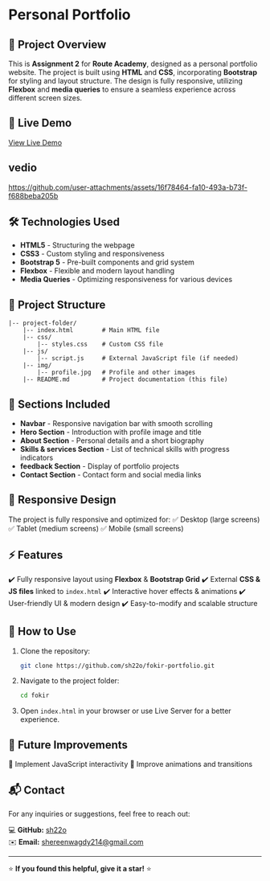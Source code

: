 # Personal Portfolio 
## 📌 Project Overview
This is **Assignment 2** for **Route Academy**, designed as a personal portfolio website. The project is built using **HTML** and **CSS**, incorporating **Bootstrap** for styling and layout structure. The design is fully responsive, utilizing **Flexbox** and **media queries** to ensure a seamless experience across different screen sizes.

## 🚀 Live Demo
[View Live Demo](https://rare-front.surge.sh/)  

## vedio 


https://github.com/user-attachments/assets/16f78464-fa10-493a-b73f-f688beba205b



## 🛠 Technologies Used
- **HTML5** - Structuring the webpage
- **CSS3** - Custom styling and responsiveness
- **Bootstrap 5** - Pre-built components and grid system
- **Flexbox** - Flexible and modern layout handling
- **Media Queries** - Optimizing responsiveness for various devices

## 📂 Project Structure
```
|-- project-folder/
    |-- index.html        # Main HTML file
    |-- css/
        |-- styles.css    # Custom CSS file
    |-- js/
        |-- script.js     # External JavaScript file (if needed)
    |-- img/
        |-- profile.jpg   # Profile and other images
    |-- README.md         # Project documentation (this file)
```

## 📌 Sections Included
- **Navbar** - Responsive navigation bar with smooth scrolling
- **Hero Section** - Introduction with profile image and title
- **About Section** - Personal details and a short biography
- **Skills & services Section** - List of technical skills with progress indicators
- **feedback Section** - Display of portfolio projects
- **Contact Section** - Contact form and social media links

## 📱 Responsive Design
The project is fully responsive and optimized for:
✅ Desktop (large screens)
✅ Tablet (medium screens)
✅ Mobile (small screens)

## ⚡ Features
✔️ Fully responsive layout using **Flexbox** & **Bootstrap Grid**
✔️ External **CSS & JS files** linked to `index.html`
✔️ Interactive hover effects & animations
✔️ User-friendly UI & modern design
✔️ Easy-to-modify and scalable structure

## 📖 How to Use
1. Clone the repository:
   ```bash
   git clone https://github.com/sh22o/fokir-portfolio.git
   ```
2. Navigate to the project folder:
   ```bash
   cd fokir
   ```
3. Open `index.html` in your browser or use Live Server for a better experience.

## 📝 Future Improvements
🔹 Implement JavaScript interactivity
🔹 Improve animations and transitions


## 📬 Contact
For any inquiries or suggestions, feel free to reach out:

💻 **GitHub:** [sh22o](https://github.com/sh22o)  
✉️ **Email:** shereenwagdy214@gmail.com  


---

⭐ **If you found this helpful, give it a star!** ⭐


